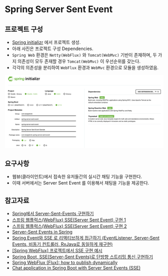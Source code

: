 # Spring Server Sent Event

## 프로젝트 구성

- [Spring initializr](https://start.spring.io/) 에서 프로젝트 생성.
- 아래 사진은 프로젝트 구성 Dependencies.
- `Spring Web` 환경은 `Netty(WebFlux)` 와 `Tomcat(WebMvc)` 기반이 존재하며, 두 가지 의존성이 모두 존재할 경우 `Tomcat(WebMvc)` 이 우선순위를 갖는다.
- 각각의 의존성을 분리하여 `WebFlux` 환경과 `WebMvc` 환경으로 모듈을 생성하였음.

![img.png](img.png)

## 요구사항


- 웹뷰(클라이언트)에서 접속한 유저들간의 실시간 채팅 기능을 구현한다.
- 이때 서버에서는 Server Sent Event 를 이용해서 채팅을 기능을 제공한다.


## 참고자료

- [Spring에서 Server-Sent-Events 구현하기](https://tecoble.techcourse.co.kr/post/2022-10-11-server-sent-events/)
- [스프링 웹플럭스(WebFlux) SSE(Server Sent Event) 구현 1](https://javacan.tistory.com/entry/spring-webflux-server-sent-event-1)
- [스프링 웹플럭스(WebFlux) SSE(Server Sent Event) 구현 2](https://javacan.tistory.com/entry/spring-webflux-server-sent-event-2)
- [Server-Sent Events in Spring](https://www.baeldung.com/spring-server-sent-events)
- [Spring Event와 SSE 로 리액티브하게 접근하기 (EventListener, Server-Sent Events, 비동기 컨트롤러, RxJava로 동일하게 재구현)](https://sjh836.tistory.com/181?category=680970)
- [[Spring WebFlux] 프로젝트에서 SSE 구현 예시](https://ch4njun.tistory.com/m/264)
- [Spring Boot, SSE(Server-Sent Events)로 단방향 스트리밍 통신 구현하기](https://jsonobject.tistory.com/558)
- [Spring WebFlux (Flux): how to publish dynamically](https://stackoverflow.com/questions/51370463/spring-webflux-flux-how-to-publish-dynamically)
- [Chat application in Spring Boot with Server Sent Events (SSE)](https://christianoette.com/en/blog/blog-post/2022-07-22-ssedemo)
